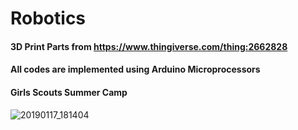 # Robotics
#### 3D Print Parts from https://www.thingiverse.com/thing:2662828
#### All codes are implemented using Arduino Microprocessors
#### Girls Scouts Summer Camp
![20190117_181404](https://user-images.githubusercontent.com/57783476/178599262-2b25e024-3e39-4df1-b381-1d5d5e765894.jpeg)
